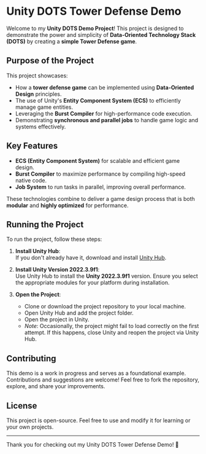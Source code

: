 # Unity DOTS Tower Defense Demo

Welcome to my **Unity DOTS Demo Project**! This project is designed to demonstrate the power and simplicity of **Data-Oriented Technology Stack (DOTS)** by creating a **simple Tower Defense game**.

## Purpose of the Project

This project showcases:
- How a **tower defense game** can be implemented using **Data-Oriented Design** principles.
- The use of Unity's **Entity Component System (ECS)** to efficiently manage game entities.
- Leveraging the **Burst Compiler** for high-performance code execution.
- Demonstrating **synchronous and parallel jobs** to handle game logic and systems effectively.

## Key Features

- **ECS (Entity Component System)** for scalable and efficient game design.
- **Burst Compiler** to maximize performance by compiling high-speed native code.
- **Job System** to run tasks in parallel, improving overall performance.
  
These technologies combine to deliver a game design process that is both **modular** and **highly optimized** for performance.

## Running the Project

To run the project, follow these steps:

1. **Install Unity Hub**:  
   If you don't already have it, download and install [Unity Hub](https://unity.com/unity-hub).

2. **Install Unity Version 2022.3.9f1**:  
   Use Unity Hub to install the **Unity 2022.3.9f1** version. Ensure you select the appropriate modules for your platform during installation.

3. **Open the Project**:  
   - Clone or download the project repository to your local machine.  
   - Open Unity Hub and add the project folder.  
   - Open the project in Unity.  
   - *Note*: Occasionally, the project might fail to load correctly on the first attempt. If this happens, close Unity and reopen the project via Unity Hub.

## Contributing

This demo is a work in progress and serves as a foundational example. Contributions and suggestions are welcome! Feel free to fork the repository, explore, and share your improvements.

## License

This project is open-source. Feel free to use and modify it for learning or your own projects.

---

Thank you for checking out my Unity DOTS Tower Defense Demo! 🚀

